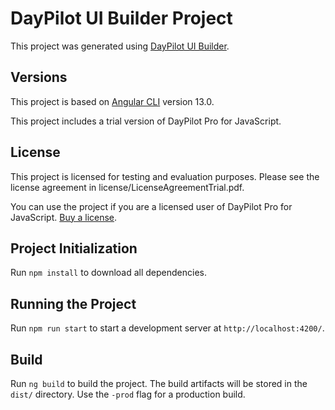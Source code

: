 # DayPilot UI Builder Project

This project was generated using [DayPilot UI Builder](https://builder.daypilot.org/).

## Versions

This project is based on [Angular CLI](https://github.com/angular/angular-cli) version 13.0.

This project includes a trial version of DayPilot Pro for JavaScript.

## License

This project is licensed for testing and evaluation purposes. Please see the license agreement in license/LicenseAgreementTrial.pdf. 

You can use the project if you are a licensed user of DayPilot Pro for JavaScript. [Buy a license](https://javascript.daypilot.org/buy/).

## Project Initialization

Run `npm install` to download all dependencies.

## Running the Project

Run `npm run start` to start a development server at `http://localhost:4200/`.

## Build

Run `ng build` to build the project. The build artifacts will be stored in the `dist/` directory. Use the `-prod` flag for a production build.

